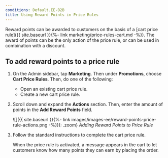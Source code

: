```yaml
---
conditions: Default.EE-B2B
title: Using Reward Points in Price Rules
---
```


Reward points can be awarded to customers on the basis of a [cart price rule]({{ site.baseurl }}{%- link marketing/price-rules-cart.md -%}). The award of points can be the only action of the price rule, or can be used in combination with a discount.

## To add reward points to a price rule

1. On the Admin sidebar, tap **Marketing**. Then under **Promotions**, choose **Cart Price Rules**. Then, do one of the following:

    * Open an existing cart price rule.
    * Create a new cart price rule.

1. Scroll down and expand the **Actions** section. Then, enter the amount of points in the **Add Reward Points** field.

    ![]({{ site.baseurl }}{%- link images/images-ee/reward-points-price-rule-actions.png -%}){: .zoom}
    *Adding Reward Points to Price Rule*

1. Follow the standard instructions to complete the cart price rule.

   When the price rule is activated, a message appears in the cart to let customers know how many points they can earn by placing the order.
